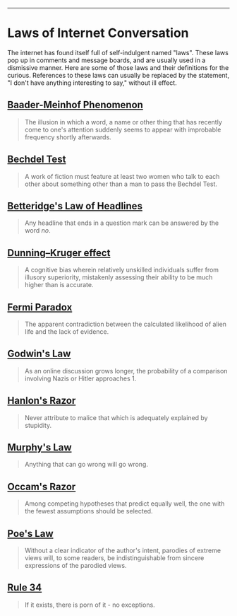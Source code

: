 ---
# Laws of Internet Conversation

The internet has found itself full of self-indulgent named "laws". These laws pop up in comments
and message boards, and are usually used in a dismissive manner. Here are some of those laws
and their definitions for the curious. References to these laws can usually be replaced by
the statement, "I don't have anything interesting to say," without ill effect.

## [Baader-Meinhof Phenomenon](https://en.wikipedia.org/wiki/List_of_cognitive_biases#Frequency_illusion)

> The illusion in which a word, a name or other thing that has recently come to one's attention
> suddenly seems to appear with improbable frequency shortly afterwards.

## [Bechdel Test](https://en.wikipedia.org/wiki/Bechdel_test)

> A work of fiction must feature at least two women who talk to each other about something
> other than a man to pass the Bechdel Test.

## [Betteridge's Law of Headlines](https://en.wikipedia.org/wiki/Betteridge%27s_law_of_headlines)

> Any headline that ends in a question mark can be answered by the word _no_.

## [Dunning–Kruger effect](https://en.wikipedia.org/wiki/Dunning%E2%80%93Kruger_effect)

> A cognitive bias wherein relatively unskilled individuals suffer from illusory superiority, mistakenly
> assessing their ability to be much higher than is accurate.

## [Fermi Paradox](https://en.wikipedia.org/wiki/Fermi_paradox)

> The apparent contradiction between the calculated likelihood of alien life and the lack of evidence.

## [Godwin's Law](https://en.wikipedia.org/wiki/Godwin%27s_law)

> As an online discussion grows longer, the probability of a comparison involving Nazis or
> Hitler approaches 1.

## [Hanlon's Razor](https://en.wikipedia.org/wiki/Hanlon%27s_razor)

> Never attribute to malice that which is adequately explained by stupidity.

## [Murphy's Law](https://en.wikipedia.org/wiki/Murphy%27s_law)

> Anything that can go wrong will go wrong.

## [Occam's Razor](https://en.wikipedia.org/wiki/Occam%27s_razor)

> Among competing hypotheses that predict equally well, the one with the fewest assumptions
> should be selected.

## [Poe's Law](https://en.wikipedia.org/wiki/Poe%27s_law)

> Without a clear indicator of the author's intent, parodies of extreme views will, to some
> readers, be indistinguishable from sincere expressions of the parodied views.

## [Rule 34](https://en.wikipedia.org/wiki/Rule_34_(Internet_meme))

> If it exists, there is porn of it - no exceptions.
